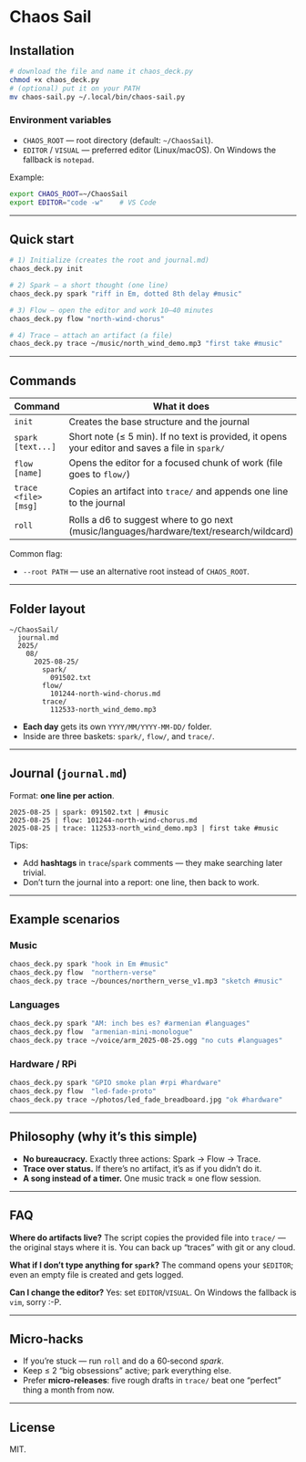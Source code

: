 # Chaos Sail


## Installation

```bash
# download the file and name it chaos_deck.py
chmod +x chaos_deck.py
# (optional) put it on your PATH
mv chaos-sail.py ~/.local/bin/chaos-sail.py
```

### Environment variables

* `CHAOS_ROOT` — root directory (default: `~/ChaosSail`).
* `EDITOR` / `VISUAL` — preferred editor (Linux/macOS). On Windows the fallback is `notepad`.

Example:

```bash
export CHAOS_ROOT=~/ChaosSail
export EDITOR="code -w"    # VS Code
```

---

## Quick start

```bash
# 1) Initialize (creates the root and journal.md)
chaos_deck.py init

# 2) Spark — a short thought (one line)
chaos_deck.py spark "riff in Em, dotted 8th delay #music"

# 3) Flow — open the editor and work 10–40 minutes
chaos_deck.py flow "north-wind-chorus"

# 4) Trace — attach an artifact (a file)
chaos_deck.py trace ~/music/north_wind_demo.mp3 "first take #music"
```

---

## Commands

| Command              | What it does                                                                                    | Example                                                 |
| -------------------- | ----------------------------------------------------------------------------------------------- | ------------------------------------------------------- |
| `init`               | Creates the base structure and the journal                                                      | `chaos_deck.py init`                                    |
| `spark [text...]`    | Short note (≤ 5 min). If no text is provided, it opens your editor and saves a file in `spark/` | `chaos_deck.py spark "idea: Em→G→D"`                    |
| `flow [name]`        | Opens the editor for a focused chunk of work (file goes to `flow/`)                             | `chaos_deck.py flow "docker-multistage"`                |
| `trace <file> [msg]` | Copies an artifact into `trace/` and appends one line to the journal                            | `chaos_deck.py trace ~/shots/k8s_pods.png "green #k8s"` |
| `roll`               | Rolls a d6 to suggest where to go next (music/languages/hardware/text/research/wildcard)        | `chaos_deck.py roll`                                    |

Common flag:

* `--root PATH` — use an alternative root instead of `CHAOS_ROOT`.

---

## Folder layout

```
~/ChaosSail/
  journal.md
  2025/
    08/
      2025-08-25/
        spark/
          091502.txt
        flow/
          101244-north-wind-chorus.md
        trace/
          112533-north_wind_demo.mp3
```

* **Each day** gets its own `YYYY/MM/YYYY-MM-DD/` folder.
* Inside are three baskets: `spark/`, `flow/`, and `trace/`.

---

## Journal (`journal.md`)

Format: **one line per action**.

```text
2025-08-25 | spark: 091502.txt | #music
2025-08-25 | flow: 101244-north-wind-chorus.md
2025-08-25 | trace: 112533-north_wind_demo.mp3 | first take #music
```

Tips:

* Add **hashtags** in `trace`/`spark` comments — they make searching later trivial.
* Don’t turn the journal into a report: one line, then back to work.

---

## Example scenarios

### Music

```bash
chaos_deck.py spark "hook in Em #music"
chaos_deck.py flow  "northern-verse"
chaos_deck.py trace ~/bounces/northern_verse_v1.mp3 "sketch #music"
```

### Languages

```bash
chaos_deck.py spark "AM: inch bes es? #armenian #languages"
chaos_deck.py flow  "armenian-mini-monologue"
chaos_deck.py trace ~/voice/arm_2025-08-25.ogg "no cuts #languages"
```

### Hardware / RPi

```bash
chaos_deck.py spark "GPIO smoke plan #rpi #hardware"
chaos_deck.py flow  "led-fade-proto"
chaos_deck.py trace ~/photos/led_fade_breadboard.jpg "ok #hardware"
```

---

## Philosophy (why it’s this simple)

* **No bureaucracy.** Exactly three actions: Spark → Flow → Trace.
* **Trace over status.** If there’s no artifact, it’s as if you didn’t do it.
* **A song instead of a timer.** One music track ≈ one flow session.

---

## FAQ

**Where do artifacts live?**
The script copies the provided file into `trace/` — the original stays where it is. You can back up “traces” with git or any cloud.

**What if I don’t type anything for `spark`?**
The command opens your `$EDITOR`; even an empty file is created and gets logged.

**Can I change the editor?**
Yes: set `EDITOR`/`VISUAL`. On Windows the fallback is `vim`, sorry :-P.

---

## Micro‑hacks

* If you’re stuck — run `roll` and do a 60‑second *spark*.
* Keep ≤ 2 “big obsessions” active; park everything else.
* Prefer **micro‑releases**: five rough drafts in `trace/` beat one “perfect” thing a month from now.

---

## License

MIT.
